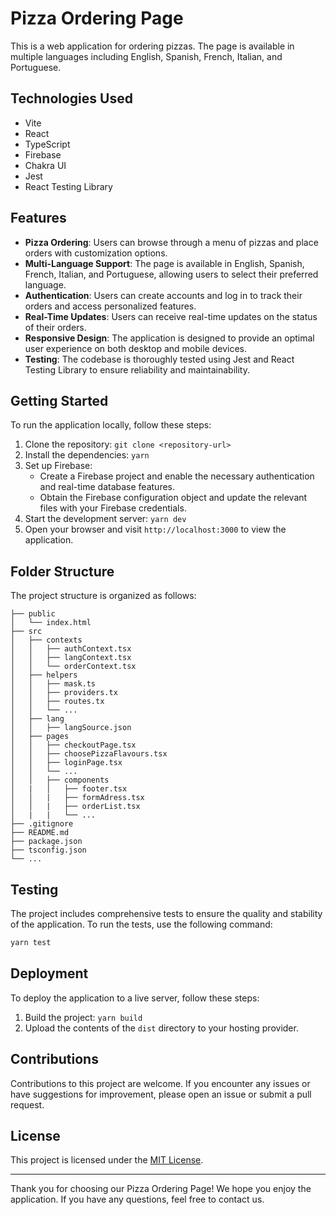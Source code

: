 # Pizza Ordering Page

This is a web application for ordering pizzas. The page is available in multiple languages including English, Spanish, French, Italian, and Portuguese.

## Technologies Used

- Vite
- React
- TypeScript
- Firebase
- Chakra UI
- Jest
- React Testing Library

## Features

- **Pizza Ordering**: Users can browse through a menu of pizzas and place orders with customization options.
- **Multi-Language Support**: The page is available in English, Spanish, French, Italian, and Portuguese, allowing users to select their preferred language.
- **Authentication**: Users can create accounts and log in to track their orders and access personalized features.
- **Real-Time Updates**: Users can receive real-time updates on the status of their orders.
- **Responsive Design**: The application is designed to provide an optimal user experience on both desktop and mobile devices.
- **Testing**: The codebase is thoroughly tested using Jest and React Testing Library to ensure reliability and maintainability.

## Getting Started

To run the application locally, follow these steps:

1. Clone the repository: `git clone <repository-url>`
2. Install the dependencies: `yarn`
3. Set up Firebase:
   - Create a Firebase project and enable the necessary authentication and real-time database features.
   - Obtain the Firebase configuration object and update the relevant files with your Firebase credentials.
4. Start the development server: `yarn dev`
5. Open your browser and visit `http://localhost:3000` to view the application.

## Folder Structure

The project structure is organized as follows:

```
├── public
│   └── index.html
├── src
│   ├── contexts
│   │   ├── authContext.tsx
│   │   ├── langContext.tsx
│   │   └── orderContext.tsx
│   ├── helpers
│   │   ├── mask.ts
│   │   ├── providers.tx
│   │   ├── routes.tx
│   │   └── ...
│   ├── lang
│   │   ├── langSource.json
│   ├── pages
│   │   ├── checkoutPage.tsx
│   │   ├── choosePizzaFlavours.tsx
│   │   ├── loginPage.tsx
│   │   └── ...
│   │   ├── components
│   |   │   ├── footer.tsx
│   │   |   ├── formAdress.tsx
│   │   |   ├── orderList.tsx
│   |   |   └── ...
├── .gitignore
├── README.md
├── package.json
├── tsconfig.json
└── ...
```

## Testing

The project includes comprehensive tests to ensure the quality and stability of the application. To run the tests, use the following command:

```bash
yarn test
```

## Deployment

To deploy the application to a live server, follow these steps:

1. Build the project: `yarn build`
2. Upload the contents of the `dist` directory to your hosting provider.

## Contributions

Contributions to this project are welcome. If you encounter any issues or have suggestions for improvement, please open an issue or submit a pull request.

## License

This project is licensed under the [MIT License](LICENSE).

---

Thank you for choosing our Pizza Ordering Page! We hope you enjoy the application. If you have any questions, feel free to contact us.
